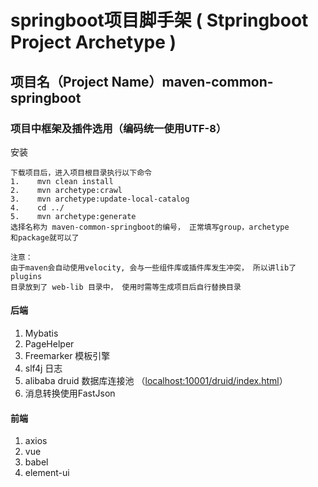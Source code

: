 # springboot项目脚手架 ( Stpringboot Project Archetype )
## 项目名（Project Name）maven-common-springboot
### 项目中框架及插件选用（编码统一使用UTF-8）
   安装
   
    下载项目后，进入项目根目录执行以下命令 
    1.    mvn clean install
    2.    mvn archetype:crawl
    3.    mvn archetype:update-local-catalog 
    4.    cd ../  
    5.    mvn archetype:generate
    选择名称为 maven-common-springboot的编号， 正常填写group，archetype
    和package就可以了
    
    注意：
    由于maven会自动使用velocity, 会与一些组件库或插件库发生冲突， 所以讲lib了plugins
    目录放到了 web-lib 目录中， 使用时需等生成项目后自行替换目录

#### 后端
1.  Mybatis
2.  PageHelper
3.  Freemarker 模板引擎
4.  slf4j 日志
5.  alibaba druid 数据库连接池 （[localhost:10001/druid/index.html](localhost:10001/druid/index.html)）
6.  消息转换使用FastJson

#### 前端
1.  axios
2.  vue
3.  babel
4.  element-ui